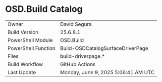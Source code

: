 ﻿# OSD.Build Catalog

| | |
|-|-|
| Owner | David Segura |
| Build Version | 25.6.8.1 |
| PowerShell Module | OSD.Build |
| PowerShell Function | Build-OSDCatalogSurfaceDriverPage |
| Files | build-driverpage.* |
| Build Workflow | GitHub Actions |
| Last Update | Monday, June 9, 2025 5:06:41 AM UTC |
